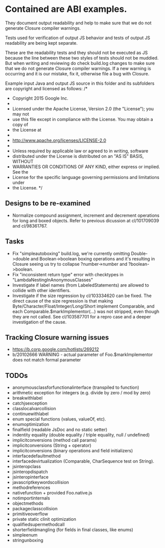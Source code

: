 # Contained are ABI examples.

They document output readability and help to make sure that we do not generate
Closure compiler warnings.

Tests used for verification of output JS behavior and tests of output JS
readability are being kept separate.

These are the readability tests and they should not be executed as JS
because the line between these two styles of tests should not be
muddied. But when writing and reviewing do check build.log changes to make
sure that we do not generate Closure compiler warnings. If a new warning is
occurring and it is our mistake, fix it, otherwise file a bug with Closure.

Example input Java and output JS source in this folder and its subfolders
are copyright and licensed as follows:
/*
 * Copyright 2015 Google Inc.
 *
 * Licensed under the Apache License, Version 2.0 (the "License"); you may not
 * use this file except in compliance with the License. You may obtain a copy of
 * the License at
 *
 * http://www.apache.org/licenses/LICENSE-2.0
 *
 * Unless required by applicable law or agreed to in writing, software
 * distributed under the License is distributed on an "AS IS" BASIS, WITHOUT
 * WARRANTIES OR CONDITIONS OF ANY KIND, either express or implied. See the
 * License for the specific language governing permissions and limitations under
 * the License.
 */

## Designs to be re-examined
- Normalize compound assignment, increment and decrement operations for long and
  boxed objects. Refer to previous dicussion at cl/101709039 and cl/98361767.

## Tasks
- Fix "simpleautoboxing" build.log, we're currently omitting Double->double and Boolean->boolean
    boxing operations and it's resulting in Closure seeing us try to collapse ?number->number and
    ?boolean->boolean.
- Fix "inconsistent return type" error with checktypes in "LambdaNestingInAnonymousClasses"
- Investigate if label names (from LabeledStatements) are allowed to collide with other identifiers.
- Investigate if the size regression by cl/103334620 can be fixed.
    The direct cause of the size regression is that making
    Byte/Character/Float/Integer/Long/Short implement Comparable,
    and each Comparable.$markImplementor(...) was not stripped, even though
    they are not called. See cl/103587701 for a repro case and a deeper
    investigation of the cause.

## Tracking Closure warning issues
- https://b.corp.google.com/hotlists/269212
- b/20102666 WARNING - actual parameter of Foo.$markImplementor does not match
  formal parameter

## TODOs
- anonymousclassforfunctionalinterface (transpiled to function)
- arithmetic exception for integers (e.g. divide by zero / mod by zero)
- breakwithlabel
- catchjsexception
- classlocalvarcollision
- continuewithlabel
- enum special functions (values, valueOf, etc).
- enumoptimization
- finalfield (readable JsDoc and no static setter)
- indentity equality (double equality / triple equality, null / undefined)
- implicitconversions (method call params)
- implicitconversions (String + operator)
- implicitconversions (binary operations and field initializers)
- interfacedefaultmethod
- interfacedevirtualization (Comparable, CharSequence test on String).
- jsinteropclass
- jsinteropdispatch
- jsinteropinterface
- javascriptkeywordscollision
- methodreferences
- nativefunction + provided Foo.native.js
- notimportinternals
- objectmethods
- packageclasscollision
- primitiveoverflow
- private static clinit optimization
- qualifiedsupermethodcall
- shorterfieldmangling (for fields in final classes, like enums)
- simpleenum
- stringunboxing
